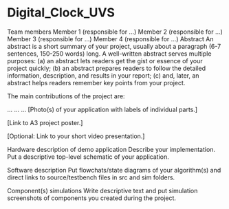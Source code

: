 # Digital_Clock_UVS
Team members
Member 1 (responsible for ...)
Member 2 (responsible for ...)
Member 3 (responsible for ...)
Member 4 (responsible for ...)
Abstract
An abstract is a short summary of your project, usually about a paragraph (6-7 sentences, 150-250 words) long. A well-written abstract serves multiple purposes: (a) an abstract lets readers get the gist or essence of your project quickly; (b) an abstract prepares readers to follow the detailed information, description, and results in your report; (c) and, later, an abstract helps readers remember key points from your project.

The main contributions of the project are:

...
...
...
[Photo(s) of your application with labels of individual parts.]

[Link to A3 project poster.]

[Optional: Link to your short video presentation.]

Hardware description of demo application
Describe your implementation. Put a descriptive top-level schematic of your application.

Software description
Put flowchats/state diagrams of your algorithm(s) and direct links to source/testbench files in src and sim folders.

Component(s) simulations
Write descriptive text and put simulation screenshots of components you created during the project.
